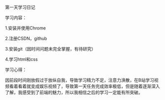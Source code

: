 第一天学习日记

学习内容：

1.安装并使用Chrome

2.注册CSDN，github

3.安装git（因时间问题未完全掌握，有待研究）

4.学习html和css

学习心得：

​		因前段时间刚放假过于放纵自我，导致学习精力不足，注意力涣散，在B站学习视频看着看着就变成娱乐视频了，导致第一天任务完成效率极低，但是随着逐渐深入了解，我感受到了前端的魅力，所以我相信之后的学习一定能有所突破。
